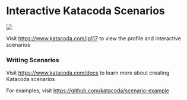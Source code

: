 # Interactive Katacoda Scenarios

[![](http://shields.katacoda.com/katacoda/jp117/count.svg)](https://www.katacoda.com/jp117 "Get your profile on Katacoda.com")

Visit https://www.katacoda.com/jp117 to view the profile and interactive scenarios

### Writing Scenarios
Visit https://www.katacoda.com/docs to learn more about creating Katacoda scenarios

For examples, visit https://github.com/katacoda/scenario-example
